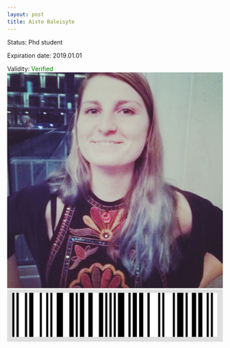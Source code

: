 ```yaml
---
layout: post
title: Aiste Baleisyte
---
```


Status: Phd student

Expiration date: 2019.01.01

Validity: <font color="green"> Verified</font> 
![](/members/img/Aiste_Baleisyte.png)
![](/members/img/bar.png)
